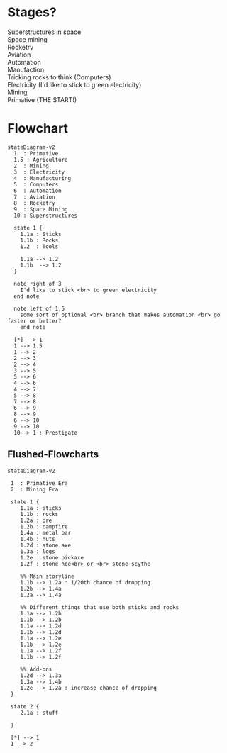# Stages?
Superstructures in space<br>
Space mining<br>
Rocketry<br>
Aviation<br>
Automation<br>
Manufaction<br>
Tricking rocks to think (Computers)<br>
Electricity (I'd like to stick to green electricity)<br>
Mining<br>
Primative (THE START!)

# Flowchart
```mermaid
stateDiagram-v2
  1  : Primative
  1.5 : Agriculture
  2  : Mining
  3  : Electricity
  4  : Manufacturing
  5  : Computers
  6  : Automation
  7  : Aviation
  8  : Rocketry
  9  : Space Mining
  10 : Superstructures

  state 1 {
    1.1a : Sticks
    1.1b : Rocks
    1.2  : Tools

    1.1a --> 1.2
    1.1b  --> 1.2
  }

  note right of 3
    I'd like to stick <br> to green electricity
  end note

  note left of 1.5
    some sort of optional <br> branch that makes automation <br> go faster or better?
    end note

  [*] --> 1
  1 --> 1.5
  1 --> 2
  2 --> 3
  2 --> 4
  3 --> 5
  5 --> 6
  4 --> 6
  4 --> 7
  5 --> 8
  7 --> 8
  6 --> 9
  8 --> 9
  6 --> 10
  9 --> 10
  10--> 1 : Prestigate
```

## Flushed-Flowcharts
```mermaid
stateDiagram-v2

 1  : Primative Era
 2  : Mining Era

 state 1 {
    1.1a : sticks
    1.1b : rocks
    1.2a : ore
    1.2b : campfire
    1.4a : metal bar
    1.4b : huts
    1.2d : stone axe
    1.3a : logs
    1.2e : stone pickaxe
    1.2f : stone hoe<br> or <br> stone scythe

    %% Main storyline
    1.1b --> 1.2a : 1/20th chance of dropping
    1.2b --> 1.4a
    1.2a --> 1.4a

    %% Different things that use both sticks and rocks
    1.1a --> 1.2b
    1.1b --> 1.2b
    1.1a --> 1.2d
    1.1b --> 1.2d
    1.1a --> 1.2e
    1.1b --> 1.2e
    1.1a --> 1.2f
    1.1b --> 1.2f

    %% Add-ons
    1.2d --> 1.3a
    1.3a --> 1.4b
    1.2e --> 1.2a : increase chance of dropping
 }

 state 2 {
    2.1a : stuff

 }

 [*] --> 1
 1 --> 2
```